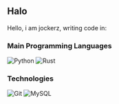 ## Halo

Hello, i am jockerz, writing code in:


### Main Programming Languages

![Python](https://img.shields.io/badge/python%20-%2314354C.svg?&style=for-the-badge&logo=python&logoColor=white)
![Rust](https://img.shields.io/badge/rust%20-%23100000.svg?&style=for-the-badge&logo=rust&logoColor=white)


### Technologies

![Git](https://img.shields.io/badge/git%20-%23F05033.svg?&style=for-the-badge&logo=git&logoColor=white)
![MySQL](https://img.shields.io/badge/mysql-b068a8.svg?style=for-the-badge&logo=mysql&logoColor=white)


